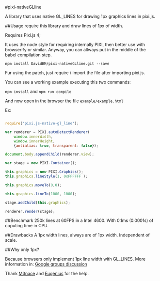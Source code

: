 #pixi-nativeGLline

A library that uses native GL_LINES for drawing 1px graphics lines in pixi.js.

##Usage
require this library and draw lines of 1px of width.

Requires Pixi.js 4;

It uses the node style for requiring internally PIXI, then better use with browserify or similar. Anyway, you can allways put in the middle of the babel compilation step.

`npm install DavidBM/pixi-nativeGLline.git --save`

Fur using the patch, just require / import the file after importing pixi.js.

You can see a working example executing this two commands:

`npm install`
and
`npm run compile`

And now open in the browser the file `example/example.html`

Ex:

``` javascript

require('pixi.js-native-gl_line');

var renderer = PIXI.autoDetectRenderer(
	window.innerWidth,
	window.innerHeight,
	{antialias: true, transparent: false});

document.body.appendChild(renderer.view);

var stage = new PIXI.Container();

this.graphics = new PIXI.Graphics();
this.graphics.lineStyle(1, 0xFFFFFF );

this.graphics.moveTo(0,0);

this.graphics.lineTo(1000, 1000);

stage.addChild(this.graphics);

renderer.render(stage);

```


##Benchmark
250k lines at 60FPS in a Intel 4600. With 0.1ms (0.0001s) of coputing time in CPU.

##Drawbacks
A 1px width lines, always are of 1px width. Independent of scale.

##Why only 1px?

Because browsers only implement 1px line width with GL_LINES. More information in: [Google groups discussion](https://code.google.com/p/angleproject/issues/detail?id=119)


Thank [M3nace](http://www.html5gamedevs.com/user/11398-m3nace/) and [Eugenius](http://www.html5gamedevs.com/user/7936-eugenius/) for the help.
